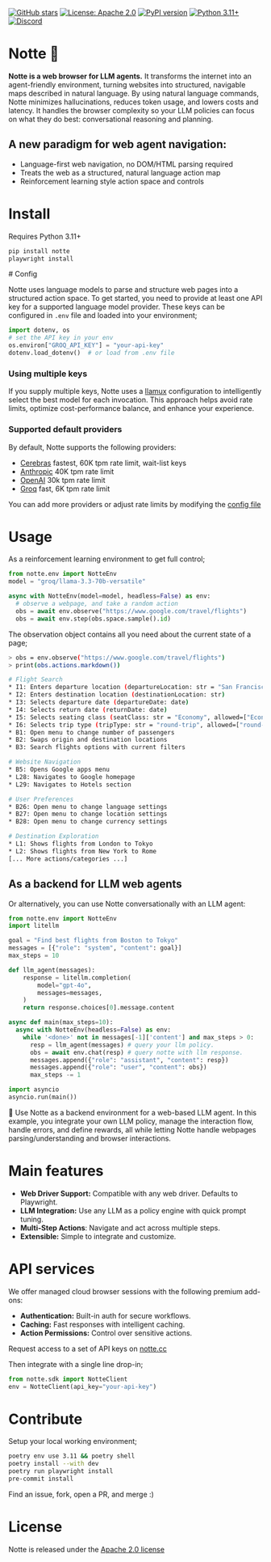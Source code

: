 [![GitHub stars](https://img.shields.io/github/stars/nottelabs/notte?style=social)](https://github.com/nottelabs/notte/stargazers)
[![License: Apache 2.0](https://img.shields.io/badge/License-Apache%202.0-blue.svg)](https://opensource.org/licenses/Apache-2.0)
[![PyPI version](https://img.shields.io/pypi/v/notte)](https://pypi.org/project/notte/)
[![Python 3.11+](https://img.shields.io/badge/python-3.11+-blue.svg)](https://www.python.org/downloads/)
[![Discord](https://img.shields.io/discord/1312234428444966924?color=7289DA&label=Discord&logo=discord&logoColor=white)](https://discord.gg/atbh5s6bts)

# Notte 🌌

**Notte is a web browser for LLM agents.** It transforms the internet into an agent-friendly environment, turning websites into structured, navigable maps described in natural language. By using natural language commands, Notte minimizes hallucinations, reduces token usage, and lowers costs and latency. It handles the browser complexity so your LLM policies can focus on what they do best: conversational reasoning and planning.

## A new paradigm for web agent navigation:

- Language-first web navigation, no DOM/HTML parsing required
- Treats the web as a structured, natural language action map
- Reinforcement learning style action space and controls

# Install

Requires Python 3.11+

```bash
pip install notte
playwright install
```

# Config

Notte uses language models to parse and structure web pages into a structured action space. To get started, you need to provide at least one API key for a supported language model provider. These keys can be configured in `.env` file and loaded into your environment;

```python
import dotenv, os
# set the API key in your env
os.environ["GROQ_API_KEY"] = "your-api-key"
dotenv.load_dotenv()  # or load from .env file
```

### Using multiple keys

If you supply multiple keys, Notte uses a [llamux](https://github.com/andreakiro/llamux-llm-router) configuration to intelligently select the best model for each invocation. This approach helps avoid rate limits, optimize cost-performance balance, and enhance your experience.

### Supported default providers

By default, Notte supports the following providers:

- [Cerebras](https://console.anthropic.com/) fastest, 60K tpm rate limit, wait-list keys
- [Anthropic](https://docs.anthropic.com/en/docs/api/api-reference) 40K tpm rate limit
- [OpenAI](https://platform.openai.com/docs/guides/chat/introduction) 30k tpm rate limit
- [Groq](https://groq.com/llm-api) fast, 6K tpm rate limit

You can add more providers or adjust rate limits by modifying the [config file](notte/llms/config/endpoints.csv)

# Usage

As a reinforcement learning environment to get full control;

```python
from notte.env import NotteEnv
model = "groq/llama-3.3-70b-versatile"

async with NotteEnv(model=model, headless=False) as env:
  # observe a webpage, and take a random action
  obs = await env.observe("https://www.google.com/travel/flights")
  obs = await env.step(obs.space.sample().id)
```

The observation object contains all you need about the current state of a page;

```bash
> obs = env.observe("https://www.google.com/travel/flights")
> print(obs.actions.markdown())

# Flight Search
* I1: Enters departure location (departureLocation: str = "San Francisco")
* I2: Enters destination location (destinationLocation: str)
* I3: Selects departure date (departureDate: date)
* I4: Selects return date (returnDate: date)
* I5: Selects seating class (seatClass: str = "Economy", allowed=["Economy", "Premium Economy", "Business", "First"])
* I6: Selects trip type (tripType: str = "round-trip", allowed=["round-trip", "one-way", "multi-city"])
* B1: Open menu to change number of passengers
* B2: Swaps origin and destination locations
* B3: Search flights options with current filters

# Website Navigation
* B5: Opens Google apps menu
* L28: Navigates to Google homepage
* L29: Navigates to Hotels section

# User Preferences
* B26: Open menu to change language settings
* B27: Open menu to change location settings
* B28: Open menu to change currency settings

# Destination Exploration
* L1: Shows flights from London to Tokyo
* L2: Shows flights from New York to Rome
[... More actions/categories ...]
```

## As a backend for LLM web agents

Or alternatively, you can use Notte conversationally with an LLM agent:

```python
from notte.env import NotteEnv
import litellm

goal = "Find best flights from Boston to Tokyo"
messages = [{"role": "system", "content": goal}]
max_steps = 10

def llm_agent(messages):
    response = litellm.completion(
        model="gpt-4o",
        messages=messages,
    )
    return response.choices[0].message.content

async def main(max_steps=10):
  async with NotteEnv(headless=False) as env:
    while '<done>' not in messages[-1]['content'] and max_steps > 0:
      resp = llm_agent(messages) # query your llm policy.
      obs = await env.chat(resp) # query notte with llm response.
      messages.append({"role": "assistant", "content": resp})
      messages.append({"role": "user", "content": obs})
      max_steps -= 1

import asyncio
asyncio.run(main())
```

🌌 Use Notte as a backend environment for a web-based LLM agent. In this example, you integrate your own LLM policy, manage the interaction flow, handle errors, and define rewards, all while letting Notte handle webpages parsing/understanding and browser interactions.

# Main features

- **Web Driver Support:** Compatible with any web driver. Defaults to Playwright.
- **LLM Integration:** Use any LLM as a policy engine with quick prompt tuning.
- **Multi-Step Actions**: Navigate and act across multiple steps.
- **Extensible:** Simple to integrate and customize.

# API services

We offer managed cloud browser sessions with the following premium add-ons:

- **Authentication:** Built-in auth for secure workflows.
- **Caching:** Fast responses with intelligent caching.
- **Action Permissions:** Control over sensitive actions.

Request access to a set of API keys on [notte.cc](https://notte.cc)

Then integrate with a single line drop-in;

```python
from notte.sdk import NotteClient
env = NotteClient(api_key="your-api-key")
```

# Contribute

Setup your local working environment;

```bash
poetry env use 3.11 && poetry shell
poetry install --with dev
poetry run playwright install
pre-commit install
```

Find an issue, fork, open a PR, and merge :)

# License

Notte is released under the [Apache 2.0 license](LICENSE)
